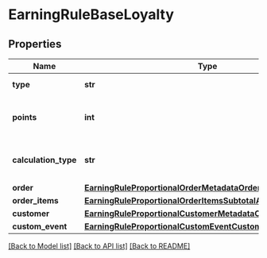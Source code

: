 # EarningRuleBaseLoyalty


## Properties
Name | Type | Description | Notes
------------ | ------------- | ------------- | -------------
**type** | **str** | The number of points to be added to the loyalty card. | [default to 'FIXED']
**points** | **int** | Defines how the points will be added to the loyalty card. FIXED adds a fixed number of points. | [optional] 
**calculation_type** | **str** | CUSTOM_EVENT_METADATA: Custom event metadata (X points for every Y in metadata attribute). | [default to 'CUSTOM_EVENT_METADATA']
**order** | [**EarningRuleProportionalOrderMetadataOrder**](EarningRuleProportionalOrderMetadataOrder.md) |  | 
**order_items** | [**EarningRuleProportionalOrderItemsSubtotalAmountOrderItems**](EarningRuleProportionalOrderItemsSubtotalAmountOrderItems.md) |  | 
**customer** | [**EarningRuleProportionalCustomerMetadataCustomer**](EarningRuleProportionalCustomerMetadataCustomer.md) |  | 
**custom_event** | [**EarningRuleProportionalCustomEventCustomEvent**](EarningRuleProportionalCustomEventCustomEvent.md) |  | 

[[Back to Model list]](../README.md#documentation-for-models) [[Back to API list]](../README.md#documentation-for-api-endpoints) [[Back to README]](../README.md)


